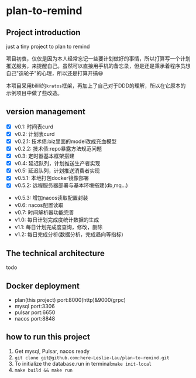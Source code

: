 # plan-to-remind

## Project introduction

just a tiny project to plan to remind

项目初衷，仅仅是因为本人经常忘记一些要计划做好的事情，所以打算写一个计划推送服务，来提醒自己。虽然可以直接用手机的备忘录，但是还是秉承着程序员想自己"造轮子"的心理，所以还是打算开搞😃

本项目采用bilili的`kratos`框架，再加上了自己对于DDD的理解，所以在它原本的示例项目中做了些改造。

## version management

- [x] v0.1: 时间表curd
- [x] v0.2: 计划表curd
- [x] v0.2.1: 技术债:biz里面的model改成充血模型
- [x] v0.2.2: 技术债:repo暴露方法规范问题
- [x] v0.3: 定时器基本框架搭建
- [x] v0.4: 延迟队列，计划推送生产者实现
- [x] v0.5: 延迟队列，计划推送消费者实现
- [x] v0.5.1: 本地打包docker镜像部署
- [x] v0.5.2: 远程服务器部署与基本环境搭建(db,mq...)
- v0.5.3: 增加nacos读取配置封装
- v0.6: nacos配置读取
- v0.7: 时间解析器功能完善
- v1.0: 每日计划完成度统计数据的生成
- v1.1: 每日计划完成度查询，修改，删除
- v1.2: 每日完成分析(数据分析，完成趋向等指标)

## The technical architecture

todo

## Docker deployment

- plan(this project) port:8000(http)&9000(grpc)
- mysql port:3306
- pulsar port:6650
- nacos port:8848

## how to run this project

1. Get mysql, Pulsar, nacos ready
2. `git clone git@github.com:here-Leslie-Lau/plan-to-remind.git`
3. To initialize the database.run in terminal:`make init-local`
4. `make build && make run`

